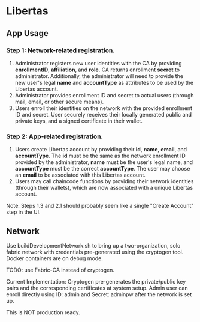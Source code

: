 # Libertas

## App Usage
### Step 1: Network-related registration.
1. Administrator registers new user identities with the CA by providing **enrollmentID**, **affiliation**, and **role**. CA returns enrollment **secret** to administrator. Additionally, the administrator will need to provide the new user's legal **name** and **accountType** as attributes to be used by the Libertas account. 
2. Administrator provides enrollment ID and secret to actual users (through mail, email, or other secure means).
3. Users enroll their identities on the network with the provided enrollment ID and secret. User securely receives their locally generated public and private keys, and a signed certificate in their wallet. 
### Step 2: App-related registration.
1. Users create Libertas account by providing their **id**, **name**, **email**, and **accountType**. The **id** must be the same as the network enrollment ID provided by the administrator, **name** must be the user's legal name, and **accountType** must be the correct **accountType**. The user may choose an **email** to be associated with this Libertas account.
2. Users may call chaincode functions by providing their network identities (through their wallets), which are now associated with a unique Libertas account.

Note: Steps 1.3 and 2.1 should probably seem like a single "Create Account" step in the UI.

## Network
Use buildDevelopmentNetwork.sh to bring up a two-organization, solo fabric network with credentials pre-generated 
using the cryptogen tool. Docker containers are on debug mode. 

TODO: use Fabric-CA instead of cryptogen.

Current Implementation:
Cryptogen pre-generates the private/public key pairs and the corresponding certificates at system setup. Admin user
can enroll directly using ID: admin and Secret: adminpw after the network is set up.

This is NOT production ready.
